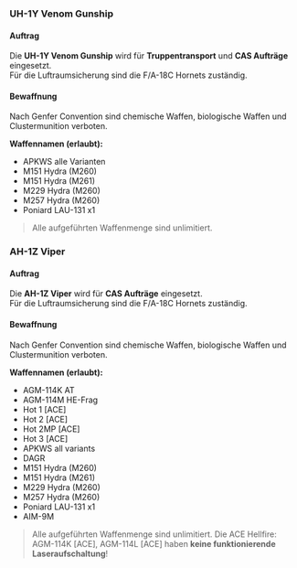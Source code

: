 ### UH-1Y Venom Gunship

#### Auftrag

Die **UH-1Y Venom Gunship** wird für **Truppentransport** und **CAS Aufträge** eingesetzt.  
Für die Luftraumsicherung sind die F/A-18C Hornets zuständig.

#### Bewaffnung

Nach Genfer Convention sind chemische Waffen, biologische Waffen und Clustermunition verboten.  

**Waffennamen (erlaubt):**
* APKWS alle Varianten
* M151 Hydra (M260)
* M151 Hydra (M261)
* M229 Hydra (M260)
* M257 Hydra (M260)
* Poniard LAU-131 x1

> Alle aufgeführten Waffenmenge sind unlimitiert.


### AH-1Z Viper

#### Auftrag

Die **AH-1Z Viper** wird für **CAS Aufträge** eingesetzt.  
Für die Luftraumsicherung sind die F/A-18C Hornets zuständig.

#### Bewaffnung

Nach Genfer Convention sind chemische Waffen, biologische Waffen und Clustermunition verboten.  

**Waffennamen (erlaubt):**
* AGM-114K AT
* AGM-114M HE-Frag
* Hot 1 [ACE]
* Hot 2 [ACE]
* Hot 2MP [ACE]
* Hot 3 [ACE]
* APKWS all variants
* DAGR
* M151 Hydra (M260)
* M151 Hydra (M261)
* M229 Hydra (M260)
* M257 Hydra (M260)
* Poniard LAU-131 x1
* AIM-9M

> Alle aufgeführten Waffenmenge sind unlimitiert.
> Die ACE Hellfire: AGM-114K [ACE], AGM-114L [ACE] haben **keine funktionierende Laseraufschaltung**!
